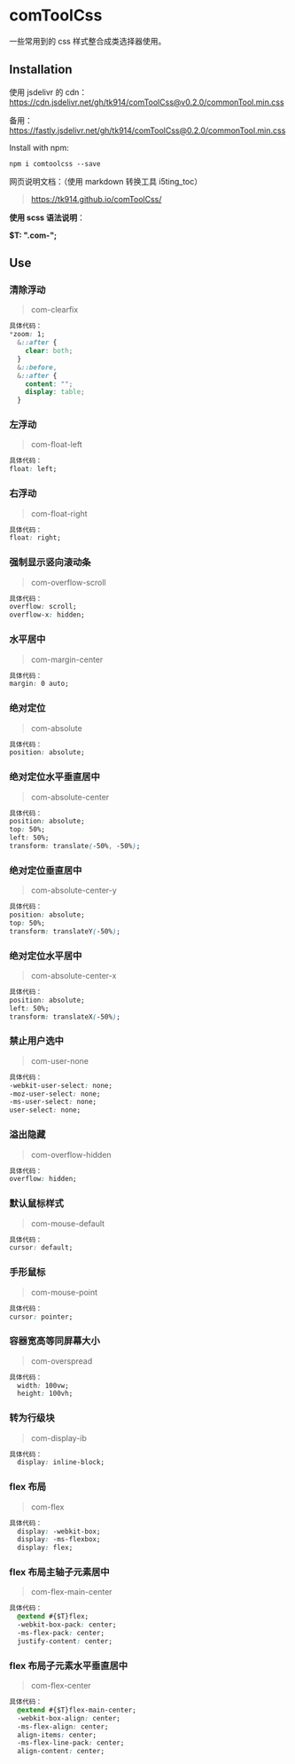 # comToolCss

一些常用到的 css 样式整合成类选择器使用。  


## Installation

使用 jsdelivr 的 cdn：
https://cdn.jsdelivr.net/gh/tk914/comToolCss@v0.2.0/commonTool.min.css

备用：https://fastly.jsdelivr.net/gh/tk914/comToolCss@0.2.0/commonTool.min.css

Install with npm:

```shell
npm i comtoolcss --save
```

网页说明文档：（使用 markdown 转换工具 i5ting_toc）

> https://tk914.github.io/comToolCss/

**使用 scss 语法说明**：

**$T: ".com-";**

## Use
### 清除浮动

> com-clearfix

```css
具体代码：
*zoom: 1;
  &::after {
    clear: both;
  }
  &::before,
  &::after {
    content: "";
    display: table;
  }
```

### 左浮动

> com-float-left

```css
具体代码：
float: left;
```

### 右浮动

> com-float-right

```css
具体代码：
float: right;
```

### 强制显示竖向滚动条

> com-overflow-scroll

```css
具体代码：
overflow: scroll;
overflow-x: hidden;
```

### 水平居中

> com-margin-center

```css
具体代码：
margin: 0 auto;
```

### 绝对定位

> com-absolute

```css
具体代码：
position: absolute;
```

### 绝对定位水平垂直居中

> com-absolute-center

```css
具体代码：
position: absolute;
top: 50%;
left: 50%;
transform: translate(-50%, -50%);
```

### 绝对定位垂直居中

> com-absolute-center-y

```css
具体代码：
position: absolute;
top: 50%;
transform: translateY(-50%);
```

### 绝对定位水平居中

> com-absolute-center-x

```css
具体代码：
position: absolute;
left: 50%;
transform: translateX(-50%);
```

### 禁止用户选中

> com-user-none

```css
具体代码：
-webkit-user-select: none;
-moz-user-select: none;
-ms-user-select: none;
user-select: none;
```

### 溢出隐藏

> com-overflow-hidden

```css
具体代码：
overflow: hidden;
```

### 默认鼠标样式

> com-mouse-default

```css
具体代码：
cursor: default;
```

### 手形鼠标

> com-mouse-point

```css
具体代码：
cursor: pointer;
```

### 容器宽高等同屏幕大小

> com-overspread

```css
具体代码：
  width: 100vw;
  height: 100vh;
```

### 转为行级块

> com-display-ib

```css
具体代码：
  display: inline-block;
```

### flex 布局

> com-flex

```css
具体代码：
  display: -webkit-box;
  display: -ms-flexbox;
  display: flex;
```

### flex 布局主轴子元素居中

> com-flex-main-center

```css
具体代码：
  @extend #{$T}flex;
  -webkit-box-pack: center;
  -ms-flex-pack: center;
  justify-content: center;
```

### flex 布局子元素水平垂直居中

> com-flex-center

```css
具体代码：
  @extend #{$T}flex-main-center;
  -webkit-box-align: center;
  -ms-flex-align: center;
  align-items: center;
  -ms-flex-line-pack: center;
  align-content: center;
```
